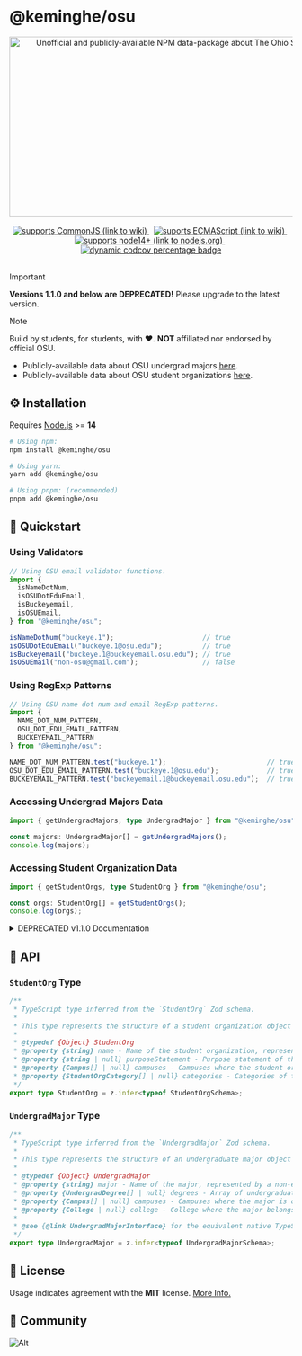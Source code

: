 # @keminghe/osu

<div align=center>
  <img
    src="https://socialify.git.ci/KemingHe/OSU/image?description=1&descriptionEditable=Unofficial%20and%20publicly-available%20NPM%20data-package%20about%20%0AThe%20Ohio%20State%20University.&language=1&name=1&owner=1&theme=Light"
    alt="Unofficial and publicly-available NPM data-package about The Ohio State University."
    width="640"
    height="320"
  />
</div>
<br/>
<div align="center">
  <a href="https://en.wikipedia.org/wiki/CommonJS" >
    <img
      src="https://img.shields.io/badge/Supports-CommonJS-yellow"
      alt="supports CommonJS (link to wiki)"
    />
  </a>
  <span>&nbsp;</span>
  <a href="https://codecov.io/gh/KemingHe/ECMAScript" >
    <img
      src="https://img.shields.io/badge/Supports-ECMAScript-purple"
      alt="suports ECMAScript (link to wiki)"
    />
  </a>
  <span>&nbsp;</span>
  <a href="https://nodejs.org/en" >
    <img
      src="https://img.shields.io/badge/Supports-node14+-blue"
      alt="supports node14+ (link to nodejs.org)"
    />
  </a>
  <span>&nbsp;</span>
  <a href="https://codecov.io/gh/KemingHe/OSU" >
    <img
      src="https://codecov.io/gh/KemingHe/OSU/graph/badge.svg?token=WBJAbAtPTt"
      alt="dynamic codcov percentage badge"
    />
  </a>
</div>
<br/>

> [!IMPORTANT]
>
> **Versions 1.1.0 and below are DEPRECATED!** Please upgrade to the latest version.

> [!NOTE]
>
> Build by students, for students, with :heart:. **NOT** affiliated nor endorsed by official OSU.
>
> * Publicly-available data about OSU undergrad majors [here](https://undergrad.osu.edu/majors-and-academics/majors).
> * Publicly-available data about OSU student organizations [here](https://activities.osu.edu/involvement/student_organizations).

## :gear: Installation

Requires [Node.js](https://nodejs.org/en/download/package-manager) >= **14**

```bash
# Using npm:
npm install @keminghe/osu

# Using yarn:
yarn add @keminghe/osu

# Using pnpm: (recommended)
pnpm add @keminghe/osu
```

## :rocket: Quickstart

### Using Validators

```typescript
// Using OSU email validator functions.
import {
  isNameDotNum,
  isOSUDotEduEmail,
  isBuckeyemail,
  isOSUEmail,
} from "@keminghe/osu";

isNameDotNum("buckeye.1");                      // true
isOSUDotEduEmail("buckeye.1@osu.edu");          // true
isBuckeyemail("buckeye.1@buckeyemail.osu.edu"); // true
isOSUEmail("non-osu@gmail.com");                // false
```

### Using RegExp Patterns

```typescript
// Using OSU name dot num and email RegExp patterns.
import {
  NAME_DOT_NUM_PATTERN,
  OSU_DOT_EDU_EMAIL_PATTERN,
  BUCKEYEMAIL_PATTERN
} from "@keminghe/osu";

NAME_DOT_NUM_PATTERN.test("buckeye.1");                         // true
OSU_DOT_EDU_EMAIL_PATTERN.test("buckeye.1@osu.edu");            // true
BUCKEYEMAIL_PATTERN.test("buckeyemail.1@buckeyemail.osu.edu");  // true
```

### Accessing Undergrad Majors Data

```typescript
import { getUndergradMajors, type UndergradMajor } from "@keminghe/osu";

const majors: UndergradMajor[] = getUndergradMajors();
console.log(majors);
```

### Accessing Student Organization Data

```typescript
import { getStudentOrgs, type StudentOrg } from "@keminghe/osu";

const orgs: StudentOrg[] = getStudentOrgs();
console.log(orgs);
```

<details>
<summary>DEPRECATED v1.1.0 Documentation</summary>

### (DEPRECATED v1.1.0) Using Validators

```typescript
import { isNameDotNumber, isOSUEmail, isBuckeyemail, isOSUOrBuckeyemail } from "@keminghe/osu";
```

```typescript
const flag1 = isNameDotNumber("brutus.1");                    // true
const flag2 = isNameDotNumber("adams-brown-catlyn.3");        // true
const flag3 = isOSUEmail("brutus.1@osu.edu");                 // true
const flag4 = isBuckeyemail("brutus.1@buckeyemail.osu.edu");  // true
const flag5 = isOSUOrBuckeyemail("non-osu@email.com");        // false
```

### (DEPRECATED v1.1.0) Accessing Undergraduate Majors and Degrees

```typescript
import osu from "@keminghe/osu";

const majors = osu.undergrad.majors;
console.log(majors);
```

### (DEPRECATED v1.1.0) Accessing Student Organizations

```typescript
import osu from "@keminghe/osu";

const studentOrgs = osu.studentOrgs;
console.log(studentOrgs);
```

</details>

## :blue_book: API

### `StudentOrg` Type

```typescript path=src/schemas/StudentOrg.ts
/**
 * TypeScript type inferred from the `StudentOrg` Zod schema.
 *
 * This type represents the structure of a student organization object as defined by the `StudentOrg` schema.
 *
 * @typedef {Object} StudentOrg
 * @property {string} name - Name of the student organization, represented by a non-empty string.
 * @property {string | null} purposeStatement - Purpose statement of the student organization, represented by a non-empty string, or null if not applicable or missing data.
 * @property {Campus[] | null} campuses - Campuses where the student organization is active, represented by a non-empty array of `Campus` objects, or null if not applicable or missing data.
 * @property {StudentOrgCategory[] | null} categories - Categories of the student organization, represented by a non-empty array of `StudentOrgCategory` objects, or null if not applicable or missing data.
 */
export type StudentOrg = z.infer<typeof StudentOrgSchema>;
```

### `UndergradMajor` Type

```typescript path=src/schemas/UndergradMajor.ts
/**
 * TypeScript type inferred from the `UndergradMajor` Zod schema.
 *
 * This type represents the structure of an undergraduate major object as defined by the `UndergradMajor` schema.
 *
 * @typedef {Object} UndergradMajor
 * @property {string} major - Name of the major, represented by a non-empty string.
 * @property {UndergradDegree[] | null} degrees - Array of undergraduate degrees associated with the major, represented by a non-empty array of `UndergradDegree` objects, or null if not applicable or missing data.
 * @property {Campus[] | null} campuses - Campuses where the major is offered, represented by a non-empty array of `Campus` objects, or null if not applicable or missing data.
 * @property {College | null} college - College where the major belongs, represented by a `College` object, or null if not applicable or missing data.
 *
 * @see {@link UndergradMajorInterface} for the equivalent native TypeScript interface.
 */
export type UndergradMajor = z.infer<typeof UndergradMajorSchema>;
```

## :key: License

Usage indicates agreement with the **MIT** license. [More Info.](https://mit-license.org/)

## :seedling: Community

![Alt](https://repobeats.axiom.co/api/embed/918a96fb67e64cd9979c35e7bfbd51dd9417e11e.svg "Repobeats analytics image")
